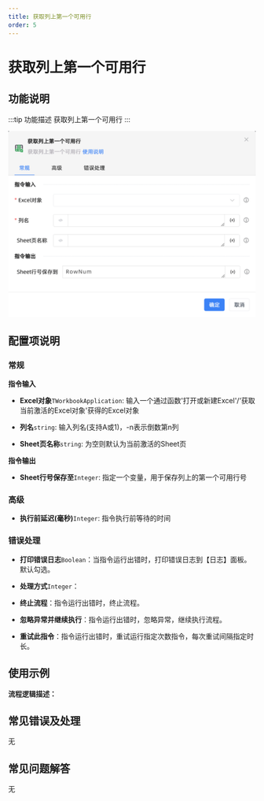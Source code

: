 ```yaml
---
title: 获取列上第一个可用行
order: 5
---
```


# 获取列上第一个可用行

## 功能说明

:::tip 功能描述
获取列上第一个可用行
:::

![获取列上第一个可用行](../../../../assets/获取列上第一个可用行_command.png)

## 配置项说明

### 常规

**指令输入**

- **Excel对象**`TWorkbookApplication`: 输入一个通过函数'打开或新建Excel'/'获取当前激活的Excel对象'获得的Excel对象

- **列名**`string`: 输入列名(支持A或1)，-n表示倒数第n列

- **Sheet页名称**`string`: 为空则默认为当前激活的Sheet页


**指令输出**

- **Sheet行号保存至**`Integer`: 指定一个变量，用于保存列上的第一个可用行号

### 高级

- **执行前延迟(毫秒)**`Integer`: 指令执行前等待的时间

### 错误处理

- **打印错误日志**`Boolean`：当指令运行出错时，打印错误日志到【日志】面板。默认勾选。

- **处理方式**`Integer`：

 - **终止流程**：指令运行出错时，终止流程。

 - **忽略异常并继续执行**：指令运行出错时，忽略异常，继续执行流程。

 - **重试此指令**：指令运行出错时，重试运行指定次数指令，每次重试间隔指定时长。

## 使用示例

**流程逻辑描述：** 

## 常见错误及处理

无

## 常见问题解答

无

